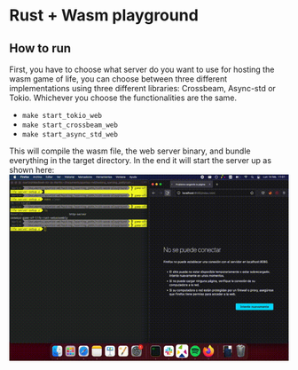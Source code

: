 # Rust + Wasm playground

## How to run

First, you have to choose what server do you want to use for hosting the wasm game of life, you can choose between three different implementations using three different libraries: Crossbeam, Async-std or Tokio. Whichever you choose the functionalities are the same.
- `make start_tokio_web`
- `make start_crossbeam_web`
- `make start_async_std_web`

This will compile the wasm file, the web server binary, and bundle everything in the target directory. In the end it will start the server up as shown here:
![](assets/how_to_run.gif)

